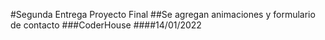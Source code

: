 #Segunda Entrega Proyecto Final
##Se agregan animaciones y formulario de contacto
###CoderHouse 
####14/01/2022 